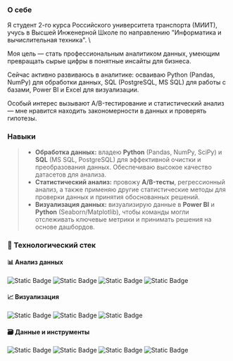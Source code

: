 ### О себе

Я студент 2-го курса Российского университета транспорта (МИИТ), 
учусь в Высшей Инженерной Школе по направлению "Информатика и вычислительная техника". \

Моя цель — стать профессиональным аналитиком данных, умеющим превращать сырые цифры в 
понятные инсайты для бизнеса. 

Сейчас активно развиваюсь в аналитике: осваиваю Python (Pandas, NumPy) для обработки данных, 
SQL (PostgreSQL, MS SQL) для работы с базами, Power BI и Excel для визуализации. 

Особый интерес вызывают A/B-тестирование и статистический анализ — мне нравится находить закономерности в данных и проверять гипотезы.
### Навыки
> - **Обработка данных:** владею **Python** (Pandas, NumPy, SciPy) и **SQL** (MS SQL, PostgreSQL) для эффективной очистки и преобразования данных. Обеспечиваю высокое качество датасетов для анализа.
> - **Статистический анализ:** провожу **A/B-тесты**, регрессионный анализ, а также применяю другие статистические методы для проверки данных и принятия обоснованных решений.
> - **Визуализация данных:** визуализирую данные в **Power BI** и **Python** (Seaborn/Matplotlib), чтобы команды могли отслеживать ключевые метрики и принимать решения на основе дашбордов.
### 🔧 Технологический стек

#### 📊 Анализ данных
![Static Badge](https://img.shields.io/badge/python-python?style=for-the-badge&logo=python&logoColor=white&color=%233776AB)
![Static Badge](https://img.shields.io/badge/pandas-python?style=for-the-badge&logo=pandas&logoColor=white&color=%23150458)
![Static Badge](https://img.shields.io/badge/numpy-numpy?style=for-the-badge&logo=numpy&logoColor=white&color=%23013243)
![Static Badge](https://img.shields.io/badge/scipy-scipy?style=for-the-badge&logo=scipy&logoColor=white&color=%238CAAE6)

#### 📈 Визуализация
![Static Badge](https://img.shields.io/badge/matplotlib-matplotlib?style=for-the-badge&color=%23447099&logo=matplotlib&logoColor=white)
![Static Badge](https://img.shields.io/badge/seaborn-seaborn?style=for-the-badge&color=%234B1E78)
![Static Badge](https://img.shields.io/badge/power_bi-power_bi?style=for-the-badge&color=%23ECD53F&logo=powerbi&logoColor=black)

#### 🗃️ Данные и инструменты
![Static Badge](https://img.shields.io/badge/postgresql-postgresql?style=for-the-badge&logo=postgresql&logoColor=white&color=%234169E1)
![Static Badge](https://img.shields.io/badge/excel-excel?style=for-the-badge&logo=microsoftexcel&logoColor=white&color=%23217346)
![Static Badge](https://img.shields.io/badge/jupyter-jupyter?style=for-the-badge&logo=jupyter&logoColor=white&color=%23F37626)
![Static Badge](https://img.shields.io/badge/MS_SQL-CC2927?style=for-the-badge&logo=microsoftsqlserver&logoColor=white)

